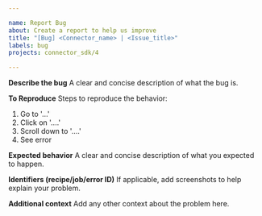 ```yaml
---

name: Report Bug
about: Create a report to help us improve
title: "[Bug] <Connector_name> | <Issue_title>"
labels: bug
projects: connector_sdk/4

---
```


**Describe the bug**
A clear and concise description of what the bug is.

**To Reproduce**
Steps to reproduce the behavior:
1. Go to '...'
2. Click on '....'
3. Scroll down to '....'
4. See error

**Expected behavior**
A clear and concise description of what you expected to happen.


**Identifiers (recipe/job/error ID)**
If applicable, add screenshots to help explain your problem.


**Additional context**
Add any other context about the problem here.
